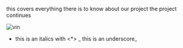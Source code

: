 this covers everything there is to know about our project 
the project continues

![vin](https://vin-project.s3.amazonaws.com/project-images/drama%2Byoko.JPEG)

* this is an italics with <*>
_ this is an underscore_ 

